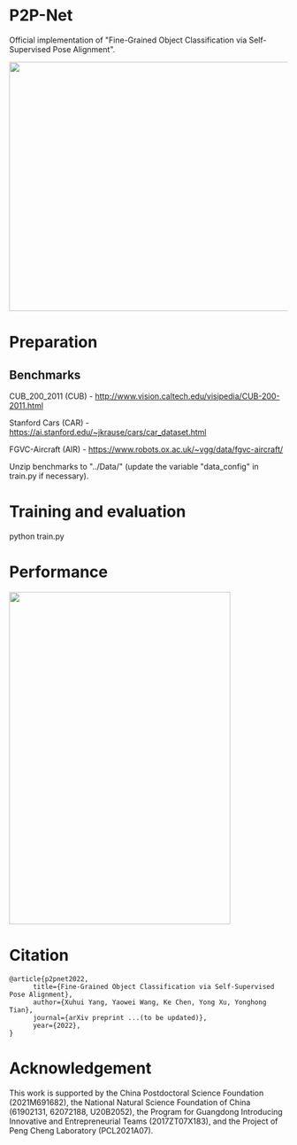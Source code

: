 # P2P-Net
Official implementation of "Fine-Grained Object Classification via Self-Supervised Pose Alignment".
<!-- ![image](https://github.com/yangxh11/P2P-Net/blob/main/motivation.jpg) -->

<img src="https://github.com/yangxh11/P2P-Net/blob/main/motivation.jpg" width = "600" height = "450" alt="" align=center />

# Preparation
## Benchmarks

CUB_200_2011 (CUB) - <http://www.vision.caltech.edu/visipedia/CUB-200-2011.html>

Stanford Cars (CAR) - <https://ai.stanford.edu/~jkrause/cars/car_dataset.html>

FGVC-Aircraft (AIR) - <https://www.robots.ox.ac.uk/~vgg/data/fgvc-aircraft/>

Unzip benchmarks to "../Data/" (update the variable "data_config" in train.py if necessary). 



# Training and evaluation
python train.py

# Performance

<img src="https://github.com/yangxh11/P2P-Net/blob/main/performance.jpg" width = "400" height = "600" alt="" align=center />

# Citation

```
@article{p2pnet2022,
      title={Fine-Grained Object Classification via Self-Supervised Pose Alignment}, 
      author={Xuhui Yang, Yaowei Wang, Ke Chen, Yong Xu, Yonghong Tian},
      journal={arXiv preprint ...(to be updated)},
      year={2022},
}
```

# Acknowledgement

This work is supported by the China Postdoctoral Science Foundation (2021M691682), the National Natural Science Foundation of China (61902131, 62072188, U20B2052), the Program for Guangdong Introducing Innovative and Entrepreneurial Teams (2017ZT07X183), and the Project of Peng Cheng Laboratory (PCL2021A07).
